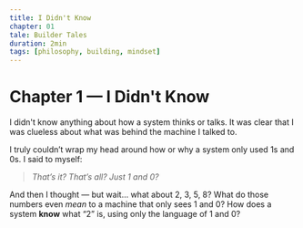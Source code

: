 ```yaml
---
title: I Didn't Know
chapter: 01
tale: Builder Tales
duration: 2min
tags: [philosophy, building, mindset]
---
```


# Chapter 1 — I Didn't Know

I didn't know anything about how a system thinks or talks.
It was clear that I was clueless about what was behind the machine I talked to.

I truly couldn’t wrap my head around how or why a system only used 1s and 0s.
I said to myself:
> *That’s it? That’s all? Just 1 and 0?*

And then I thought — but wait… what about 2, 3, 5, 8?
What do those numbers even *mean* to a machine that only sees 1 and 0?
How does a system **know** what “2” is, using only the language of 1 and 0?
